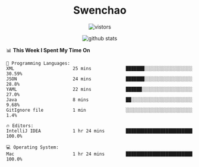 <h1 align="center">Swenchao</h3>

<p align="center">
  <img src="https://visitor-badge.glitch.me/badge?page_id=Swenchao" alt="vistors" />
</p>

<p align="center">
  <img src="https://github-readme-stats.vercel.app/api?username=Swenchao&count_private=true&show_icons=true&theme=vue-dark&hide_title=true" alt="github stats" />
</p>

<!--START_SECTION:waka-->
📊 **This Week I Spent My Time On** 

```text
💬 Programming Languages: 
XML                      25 mins             ███████░░░░░░░░░░░░░░░░░░   30.59% 
JSON                     24 mins             ███████░░░░░░░░░░░░░░░░░░   28.8% 
YAML                     22 mins             ██████░░░░░░░░░░░░░░░░░░░   27.0% 
Java                     8 mins              ██░░░░░░░░░░░░░░░░░░░░░░░   9.68% 
GitIgnore file           1 min               ░░░░░░░░░░░░░░░░░░░░░░░░░   1.4%

🔥 Editors: 
IntelliJ IDEA            1 hr 24 mins        █████████████████████████   100.0%

💻 Operating System: 
Mac                      1 hr 24 mins        █████████████████████████   100.0%

```


<!--END_SECTION:waka-->
